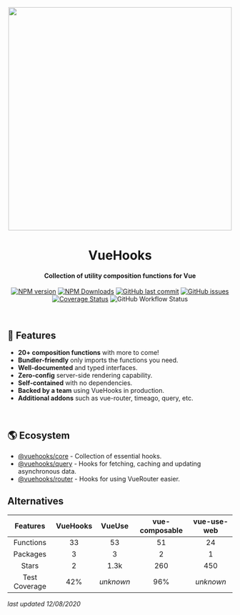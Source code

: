 <p align="center">
    <img src="https://raw.githubusercontent.com/datatorch/documentation/master/docs/.vuepress/public/vuehooks.png" width="500" />
</p>

<h1 align="center">
  VueHooks
</h1>
<h4 align="center">Collection of utility composition functions for Vue</h4>

<p align="center">
<a href="https://www.npmjs.com/package/@vuehooks/core" target="__blank">
<img src="https://img.shields.io/npm/v/@vuehooks/core?color=1abc9c" alt="NPM version" /></a>
<a href="https://www.npmjs.com/package/@vuehooks" target="__blank"><img alt="NPM Downloads" src="https://img.shields.io/npm/dm/@vuehooks/core?color=34495e"/></a>
<a href="https://github.com/jsbroks/vuehooks" target="__blank"><img src="https://img.shields.io/github/last-commit/jsbroks/vuehooks.svg?color=9b59b6" alt="GitHub last commit" /></a>
<a href="https://github.com/jsbroks/vuehooks/issues" target="__blank"><img src="https://img.shields.io/github/issues/jsbroks/vuehooks.svg?color=3498db" alt="GitHub issues" /></a>
<a href='https://coveralls.io/github/jsbroks/vuehooks?branch=master'><img src='https://coveralls.io/repos/github/jsbroks/vuehooks/badge.svg?branch=master' alt='Coverage Status' /></a>
<img alt="GitHub Workflow Status" src="https://img.shields.io/github/workflow/status/jsbroks/vuehooks/Tests?color=2ecc71">
</p>

<br />

## :rocket: Features

- **20+ composition functions** with more to come!
- **Bundler-friendly** only imports the functions you need.
- **Well-documented** and typed interfaces.
- **Zero-config** server-side rendering capability.
- **Self-contained** with no dependencies.
- **Backed by a team** using VueHooks in production.
- **Additional addons** such as vue-router, timeago, query, etc.

<br />

## :earth_americas: Ecosystem

<!-- omit in toc -->

- [@vuehooks/core](/packages/core) - Collection of essential hooks.
- [@vuehooks/query](/packages/query) - Hooks for fetching, caching and updating
  asynchronous data.
- [@vuehooks/router](/packages/router) - Hooks for using VueRouter easier.

## Alternatives

|   Features    | VueHooks |  VueUse   | vue-composable | vue-use-web |
| :-----------: | :------: | :-------: | :------------: | :---------: |
|   Functions   |    33    |    53     |       51       |     24      |
|   Packages    |    3     |     3     |       2        |      1      |
|     Stars     |    2     |   1.3k    |      260       |     450     |
| Test Coverage |   42%    | _unknown_ |      96%       |  _unknown_  |

_last updated 12/08/2020_

<br />
